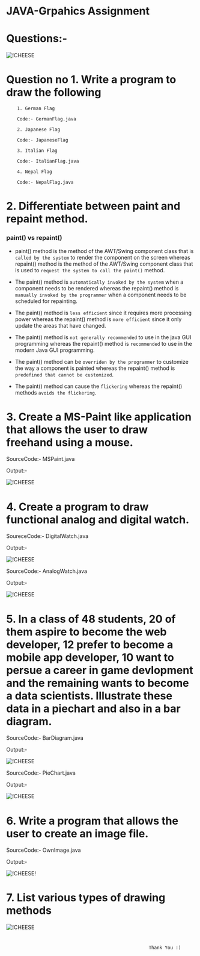 # JAVA-Grpahics Assignment

# Questions:- 

![!CHEESE](img/assignment.png)

# Question no 1. Write  a program to draw the following 

        1. German Flag

        Code:- GermanFlag.java

        2. Japanese Flag

        Code:- JapaneseFlag

        3. Italian Flag

        Code:- ItalianFlag.java

        4. Nepal Flag

        Code:- NepalFlag.java

# 2. Differentiate between paint and repaint method.

### paint() vs repaint()

-  paint() method is the method of the AWT/Swing component class that is `called by the system` to render the component on the screen whereas repaint() method is the method of the AWT/Swing component class that is used to `request the system to call the paint()` method.

- The paint() method is `automatically invoked by the system` when a component needs to be rendered whereas the repaint() method is `manually invoked by the programmer` when a component needs to be scheduled for repainting.

- The paint() method is `less efficient` since it requires more processing power whereas the repaint() method is `more efficient` since it only update the areas that have changed.

- The paint() method is `not generally recommended` to use in the java GUI programming whereas the repaint() method is `recommended` to use in the modern Java GUI programming.

- The paint() method can be `overriden by the programmer` to customize the way a component is painted whereas the repaint() method is `predefined that cannot be customized`.

- The paint() method can cause the `flickering` whereas the repaint() methods `avoids the flickering`.

# 3. Create a MS-Paint like application that allows the user to draw freehand using a mouse.

SourceCode:- MSPaint.java

Output:- 

![!CHEESE](img/mspaintoutput.png)

# 4. Create a program to draw functional analog and digital watch.

SoureceCode:- DigitalWatch.java

Output:- 

![!CHEESE](img/digitalclock.png)

SourceCode:- AnalogWatch.java

Output:- 

![!CHEESE](img/analogwatch.png)

# 5. In a class of 48 students, 20 of them aspire to become the web developer, 12 prefer to become a mobile app developer, 10 want to persue a career in game devlopment and the remaining wants to become a data scientists. Illustrate these data in a piechart and also in a bar diagram.

SourceCode:- BarDiagram.java

Output:-

![!CHEESE](img/bardiagram.png)

SourceCode:- PieChart.java

Output:-

![!CHEESE](img/piechart52.png)

# 6. Write a program that allows the user to create an image file.

SourceCode:- OwnImage.java

Output:- 

![!CHEESE!](img/ownimag.png)


# 7. List various types of drawing methods

![!CHEESE](img/drawingmethods.png)

# 
# 
#
                                                         Thank You :)